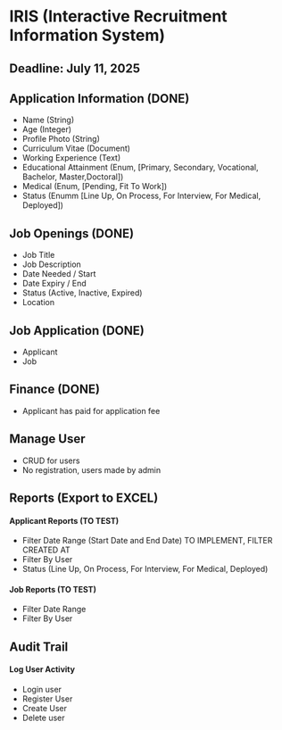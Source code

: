 # IRIS (Interactive Recruitment Information System)

## Deadline: July 11, 2025

## Application Information (DONE)

-   Name (String)
-   Age (Integer)
-   Profile Photo (String)
-   Curriculum Vitae (Document)
-   Working Experience (Text)
-   Educational Attainment (Enum, [Primary, Secondary, Vocational, Bachelor, Master,Doctoral])
-   Medical (Enum, [Pending, Fit To Work])
-   Status (Enumm [Line Up, On Process, For Interview, For Medical, Deployed])

## Job Openings (DONE)

-   Job Title
-   Job Description
-   Date Needed / Start
-   Date Expiry / End
-   Status (Active, Inactive, Expired)
-   Location

## Job Application (DONE)

-   Applicant
-   Job

## Finance (DONE)

-   Applicant has paid for application fee

## Manage User

-   CRUD for users
-   No registration, users made by admin

## Reports (Export to EXCEL)

#### Applicant Reports (TO TEST)

-   Filter Date Range (Start Date and End Date) TO IMPLEMENT, FILTER CREATED AT
-   Filter By User
-   Status (Line Up, On Process, For Interview, For Medical, Deployed)

#### Job Reports (TO TEST)

-   Filter Date Range
-   Filter By User

## Audit Trail

#### Log User Activity

-   Login user
-   Register User
-   Create User
-   Delete user
